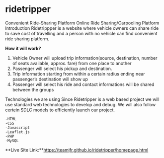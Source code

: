 # ridetripper
Convenient Ride-Sharing Platform
Online Ride Sharing/Carpooling Platform Introduction Ridetrippper is a website where vehicle owners can share ride to save cost of travelling and a person with no vehicle can find convenient ride sharing platform.

**How it will work?**

   1. Vehicle Owner will upload trip information(source, destination, number of seats available, approx. fare) from one place to another
   2. Passenger will select his pickup and destination.
   3. Trip information starting from within a certain radius ending near passenger’s destination will show up
   4. Passenger will select his ride and contact informations will be shared between the groups

Technologies we are using Since Ridetripper is a web based project we will use standard web technologies to develop and debug. We will also follow certein SDLC models to efficiently launch our project.

    -HTML
    -CSS
    -Javascript
    -Leaflet.js
    -PHP
    -MySQL

**Live Site Link:**https://teamjfr.github.io/ridetripper/homepage.html
